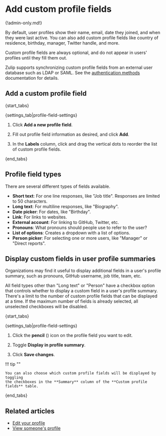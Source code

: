 # Add custom profile fields

{!admin-only.md!}

By default, user profiles show their name, email, date they joined, and when
they were last active. You can also add custom profile fields like country
of residence, birthday, manager, Twitter handle, and more.

Custom profile fields are always optional, and do not appear in users'
profiles until they fill them out.

Zulip supports synchronizing custom profile fields from an external
user database such as LDAP or SAML. See the [authentication
methods][authentication-production] documentation for details.

## Add a custom profile field

{start_tabs}

{settings_tab|profile-field-settings}

1. Click **Add a new profile field**.

1. Fill out profile field information as desired, and click **Add**.

1. In the **Labels** column, click and drag the vertical dots to reorder the
   list of custom profile fields.

{end_tabs}

## Profile field types

There are several different types of fields available.

* **Short text**: For one line responses, like
    "Job title". Responses are limited to 50 characters.
* **Long text**: For multiline responses, like "Biography".
* **Date picker**: For dates, like "Birthday".
* **Link**: For links to websites.
* **External account**: For linking to GitHub, Twitter, etc.
* **Pronouns**: What pronouns should people use to refer to the user?
* **List of options**: Creates a dropdown with a list of options.
* **Person picker**: For selecting one or more users, like "Manager" or
    "Direct reports".

## Display custom fields in user profile summaries

Organizations may find it useful to display additional fields in a user's
profile summary, such as pronouns, GitHub username, job title, team, etc.

All field types other than "Long text" or "Person" have a checkbox option
that controls whether to display a custom field in a user's profile summary.
There's a limit to the number of custom profile fields that can be displayed
at a time. If the maximum number of fields is already selected, all unselected
checkboxes will be disabled.

{start_tabs}

{settings_tab|profile-field-settings}

1. Click the **pencil** (<i class="fa fa-pencil"></i>) icon on the profile field
   you want to edit.

1. Toggle **Display in profile summary**.

4. Click **Save changes**.

!!! tip ""

    You can also choose which custom profile fields will be displayed by toggling
    the checkboxes in the **Summary** column of the **Custom profile fields** table.

{end_tabs}

## Related articles

* [Edit your profile](/help/edit-your-profile)
* [View someone's profile](/help/view-someones-profile)

[authentication-production]: https://zulip.readthedocs.io/en/latest/production/authentication-methods.html
